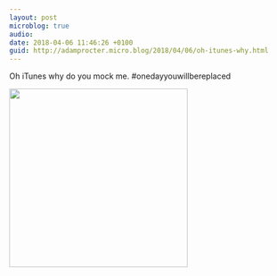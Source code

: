 ```yaml
---
layout: post
microblog: true
audio: 
date: 2018-04-06 11:46:26 +0100
guid: http://adamprocter.micro.blog/2018/04/06/oh-itunes-why.html
---
```

Oh iTunes why do you mock me. #onedayyouwillbereplaced

<img src="http://discursive.adamprocter.co.uk/uploads/2018/a40dc70d5f.jpg" width="320" height="320" />
